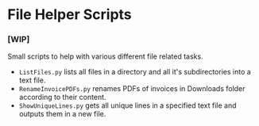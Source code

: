 #  File Helper Scripts

### [WIP]

Small scripts to help with various different file related tasks. 

* `ListFiles.py` lists all files in a directory and all it's subdirectories into a text file.
* `RenameInvoicePDFs.py` renames PDFs of invoices in Downloads folder according to their content.
* `ShowUniqueLines.py` gets all unique lines in a specified text file and outputs them in a new file.
